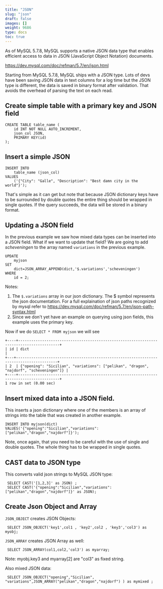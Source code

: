 ```yaml
---
title: "JSON"
slug: "json"
draft: false
images: []
weight: 9686
type: docs
toc: true
---
```


As of MySQL 5.7.8, MySQL supports a native JSON data type that enables efficient access to data in JSON (JavaScript Object Notation) documents.

https://dev.mysql.com/doc/refman/5.7/en/json.html

Starting from MySQL 5.7.8, MySQL ships with a JSON type. Lots of devs have been saving JSON data in text columns for a log time but the JSON type is different, the data is saved in binary format after validation. That avoids the overhead of parsing the text on each read.

## Create simple table with a primary key and JSON field
    CREATE TABLE table_name (
        id INT NOT NULL AUTO_INCREMENT, 
        json_col JSON,
        PRIMARY KEY(id)
    );



## Insert a simple JSON
    INSERT INTO
        table_name (json_col) 
    VALUES
        ('{"City": "Galle", "Description": "Best damn city in the world"}');

That's simple as it can get but note that because JSON dictionary keys have to be surrounded by double quotes the entire thing should be wrapped in single quotes. If the query succeeds, the data will be stored in a binary format.

## Updating a JSON field
In the previous example we saw how mixed data types can be inserted into a JSON field. What if we want to update that field? We are going to add *scheveningen* to the array named `variations` in the previous example.

    UPDATE 
        myjson 
    SET 
        dict=JSON_ARRAY_APPEND(dict,'$.variations','scheveningen') 
    WHERE 
        id = 2;

Notes:  
1) The `$.variations` array in our json dictionary. The $ symbol represents the json documentation. For a full explaination of json paths recognized by mysql refer to https://dev.mysql.com/doc/refman/5.7/en/json-path-syntax.html  
2) Since we don't yet have an example on querying using json fields, this example uses the primary key.

Now if we do `SELECT * FROM myjson` we will see

    +----+-----------------------------------------------------------------------------------------+
    | id | dict                                                                                    |
    +---+-----------------------------------------------------------------------------------------+
    | 2  | {"opening": "Sicilian", "variations": ["pelikan", "dragon", "najdorf", "scheveningen"]} |
    +----+-----------------------------------------------------------------------------------------+
    1 row in set (0.00 sec)


 


## Insert mixed data into a JSON field.
This inserts a json dictionary where one of the members is an array of strings into the table that was created in another example.

    INSERT INTO myjson(dict) 
    VALUES('{"opening":"Sicilian","variations":["pelikan","dragon","najdorf"]}');

Note, once again, that you need to be careful with the use of single and double quotes. The whole thing has to be wrapped in single quotes.



## CAST data to JSON type
This converts valid json strings to MySQL JSON type:

     SELECT CAST('[1,2,3]' as JSON) ;
     SELECT CAST('{"opening":"Sicilian","variations":["pelikan","dragon","najdorf"]}' as JSON);

## Create Json Object and Array
`JSON_OBJECT` creates JSON Objects:

     SELECT JSON_OBJECT('key1',col1 , 'key2',col2 , 'key3','col3') as myobj;


`JSON_ARRAY`  creates JSON Array as well:

     SELECT JSON_ARRAY(col1,col2,'col3') as myarray;

Note: myobj.key3 and myarray[2] are "col3" as fixed string.

Also mixed JSON data:

     SELECT JSON_OBJECT("opening","Sicilian", "variations",JSON_ARRAY("pelikan","dragon","najdorf") ) as mymixed ;


